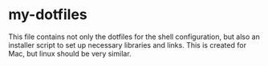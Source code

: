 # my-dotfiles
This file contains not only the dotfiles for the shell configuration, but also an installer script to set up necessary libraries and links. 
This is created for Mac, but linux should be very similar. 
